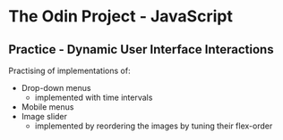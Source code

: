 # The Odin Project - JavaScript  
## Practice - Dynamic User Interface Interactions  

Practising of implementations of:  
* Drop-down menus
    * implemented with time intervals
* Mobile menus
* Image slider  
    * implemented by reordering the images by tuning their flex-order
